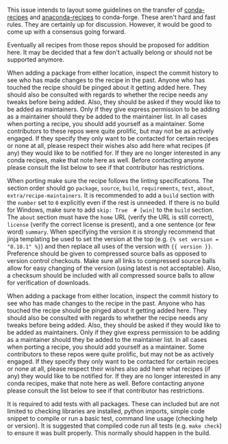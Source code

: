 This issue intends to layout some guidelines on the transfer of [conda-recipes](
https://github.com/conda/conda-recipes ) and [anaconda-recipes](
https://github.com/ContinuumIO/anaconda-recipes ) to conda-forge. These aren't
hard and fast rules. They are certainly up for discussion. However, it would be
good to come up with a consensus going forward.

Eventually all recipes from those repos should be proposed for addition here.
It may be decided that a few don't actually belong or should not be supported
anymore.

When adding a package from either location, inspect the commit history to see
who has made changes to the recipe in the past. Anyone who has touched the recipe
should be pinged about it getting added here. They should also be consulted with
regards to whether the recipe needs any tweaks before being added. Also, they
should be asked if they would like to be added as maintainers. Only if they give
express permission to be adding as a maintainer should they be added to the
maintainer list. In all cases when porting a recipe, you should add yourself as a
maintainer. Some contributors to these repos were quite prolific, but may not be
as actively engaged. If they specify they only want to be contacted for certain
recipes or none at all, please respect their wishes also add here what recipes
(if any) they would like to be notified for. If they are no longer interested in
any conda recipes, make that note here as well. Before contacting anyone please
consult the list below to see if that contributor has restrictions.

When porting make sure the recipe follows the linting specifications. The
section order should go `package`, `source`, `build`, `requirements`, `test`,
`about`, `extra/recipe-maintainers`. It is recommended to add a `build` section
with the `number` set to `0` explicitly even if the rest is unneeded. If there
is no build for Windows, make sure to add `skip: True  # [win]` to the `build`
section. The `about` section must have the `home` URL (verify the URL is still
correct), `license` (verify the correct license is present), and a one sentence
(or few word) `summary`. When specifying the version it is strongly recommend
that jinja templating be used to set the version at the top (e.g. `{% set
version = "0.10.1" %}`) and then replace all uses of the version with `{{
version }}`. Preference should be given to compressed source balls as opposed to
version control checkouts. Make sure all links to compressed source balls allow
for easy changing of the version (using latest is not acceptable). Also, a
checksum should be included with all compressed source balls to allow for
verification of downloads.

When adding a package from either location, inspect the commit history to see
who has made changes to the recipe in the past. Anyone who has touched the
recipe should be pinged about it getting added here. They should also be
consulted with regards to whether the recipe needs any tweaks before being added.
Also, they should be asked if they would like to be added as maintainers. Only if
they give express permission to be adding as a maintainer should they be added to
the maintainer list. In all cases when porting a recipe, you should add yourself
as a maintainer. Some contributors to these repos were quite prolific, but may
not be as actively engaged. If they specify they only want to be contacted for
certain recipes or none at all, please respect their wishes also add here what
recipes (if any) they would like to be notified for. If they are no longer
interested in any conda recipes, make that note here as well. Before contacting
anyone please consult the list below to see if that contributor has
restrictions.

It is required to add tests with all packages. These can included but are not
limited to checking libraries are installed, python imports, simple code snippet
to compile or run a basic test, command line usage (checking help or version).
It is suggested that compiled code run all tests (e.g. `make check`) to ensure
it was built properly. This normally should happen in the build.

